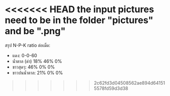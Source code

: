 <<<<<<< HEAD
the input pictures need to be in the folder "pictures" and be ".png"
=======
สรุป N-P-K ratio ต่อเม็ด:
- แดง: 0-0-60
- น้ำตาล (ดำ) 18% 46% 0%
- ขาวสุดๆ: 46% 0% 0%
- ขาวปนน้ำตาล: 21% 0% 0%
>>>>>>> 2c62fd3d04508562ae894d641515578fd59d3d38
